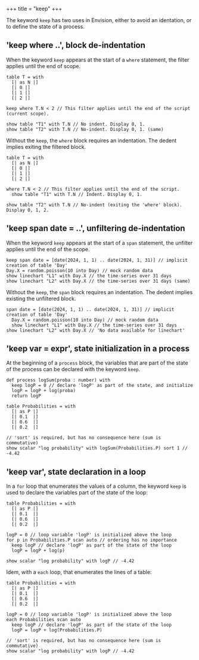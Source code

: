 +++
title = "keep"
+++

The keyword `keep` has two uses in Envision, either to avoid an identation, or to define the state of a process.

## 'keep where ..', block de-indentation

When the keyword `keep` appears at the start of a `where` statement, the filter applies until the end of scope.

```envision
table T = with
  [| as N |]
  [| 0 |]
  [| 1 |]
  [| 2 |]

keep where T.N < 2 // This filter applies until the end of the script (current scope).

show table "T1" with T.N // No indent. Display 0, 1.
show table "T2" with T.N // No-indent. Display 0, 1. (same)
```

Without the `keep`, the `where` block requires an indentation. The dedent implies exiting the filtered block.

```envision
table T = with
  [| as N |]
  [| 0 |]
  [| 1 |]
  [| 2 |]

where T.N < 2 // This filter applies until the end of the script.
  show table "T1" with T.N // Indent. Display 0, 1.

show table "T2" with T.N // No-indent (exiting the 'where' block). Display 0, 1, 2.
```

## 'keep span date = ..', unfiltering de-indentation

When the keyword `keep` appears at the start of a `span` statement, the unfilter applies until the end of the scope.

```envision
keep span date = [date(2024, 1, 1) .. date(2024, 1, 31)] // implicit creation of table 'Day'
Day.X = random.poisson(10 into Day) // mock random data
show linechart "L1" with Day.X // the time-series over 31 days
show linechart "L2" with Day.X // the time-series over 31 days (same)
```

Without the `keep`, the `span` block requires an indentation. The dedent implies existing the unfiltered block.

```envision
span date = [date(2024, 1, 1) .. date(2024, 1, 31)] // implicit creation of table 'Day'
  Day.X = random.poisson(10 into Day) // mock random data
  show linechart "L1" with Day.X // the time-series over 31 days
show linechart "L2" with Day.X // 'No data available for linechart'
```

## 'keep var = expr', state initialization in a process

At the beginning of a `process` block, the variables that are part of the state of the process can be declared with the keyword `keep`.

```envision
def process logSum(proba : number) with
  keep logP = 0 // declare 'logP' as part of the state, and initialize
  logP = logP + log(proba)
  return logP

table Probabilities = with
  [| as P |]
  [| 0.1  |]
  [| 0.6  |]
  [| 0.2  |]

// 'sort' is required, but has no consequence here (sum is commutative)
show scalar "log probability" with logSum(Probabilities.P) sort 1 // -4.42
```

## 'keep var', state declaration in a loop

In a `for` loop that enumerates the values of a column, the keyword `keep` is used to declare the variables part of the state of the loop:

```envision
table Probabilities = with
  [| as P |]
  [| 0.1  |]
  [| 0.6  |]
  [| 0.2  |]

logP = 0 // loop variable 'logP' is initialized above the loop
for p in Probabilities.P scan auto // ordering has no importance
  keep logP // declare 'logP' as part of the state of the loop
  logP = logP + log(p)

show scalar "log probability" with logP // -4.42
```

Idem, with a `each` loop, that enumerates the lines of a table:

```envision
table Probabilities = with
  [| as P |]
  [| 0.1  |]
  [| 0.6  |]
  [| 0.2  |]

logP = 0 // loop variable 'logP' is initialized above the loop
each Probabilities scan auto
  keep logP // declare 'logP' as part of the state of the loop
  logP = logP + log(Probabilities.P)

// 'sort' is required, but has no consequence here (sum is commutative)
show scalar "log probability" with logP // -4.42
```
